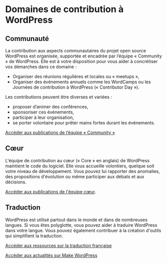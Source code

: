 # Domaines de contribution à WordPress

<!--A compléter à partir de la présentation de @audrasjb (https://2019.paris.wordcamp.org/2018/11/21/atelier-contribuer-a-wordpress/), de la page du Make (https://make.wordpress.org) ou encore de cette traduction d'une présentation partagée sur le Make #marketing (https://cldup.com/Z3_2dnA7qC.pdf) -->

## Communauté

La contribution aux aspects communautaires du projet open source WordPress est organisée, supportée et encadrée par l’équipe « Community » de WordPress. Elle est à votre disposition pour vous aider à concrétiser vos démarches dans ce domaine :

+ Organiser des réunions régulières et locales ou « meetups »,
+ Organiser des événements annuels comme les WordCamps ou les Journées de contribution à WordPress (« Contributor Day »).

Les contributions peuvent être diverses et variées :

+ proposer d’animer des conférences,
+ sponsoriser ces événements,
+ participer à leur organisation,
+ se porter volontaire pour prêter mains fortes durant les événements.

[Accéder aux publications de l’équipe « Community »](https://make.wordpress.org/community/)

## Cœur

L'équipe de contribution au cœur (« Core » en anglais) de WordPress maintient le code du logiciel. Elle vous accueille volontiers, quelque soit votre niveau de développement. Vous pouvez lui rapporter des anomalies, des propositions d'évolution ou même participer aux débats et aux décisions.

[Accéder aux publications de l'équipe cœur](https://make.wordpress.org/core/).

## Traduction

WordPress est utilisé partout dans le monde et dans de nombreuses langues. Si vous êtes polyglotte, vous pouvez aider à traduire WordPress dans votre langue. Vous pouvez également contribuer à la création d'outils qui simplifient la traduction.

[Accéder aux ressources sur la traduction française](polyglottes/traduction-francaise.md)

[Accéder aux actualités sur Make WordPress](https://make.wordpress.org/polyglots/)
